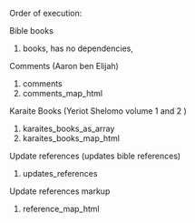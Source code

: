 Order of execution:

Bible books

1. books, has no dependencies,

Comments (Aaron ben Elijah)

1. comments
2. comments_map_html

Karaite Books (Yeriot Shelomo volume 1 and 2 )

1. karaites_books_as_array
2. karaites_books_map_html

Update references (updates bible references)

1. updates_references

Update references markup

1. reference_map_html

